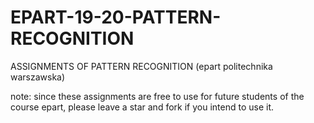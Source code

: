 # EPART-19-20-PATTERN-RECOGNITION
ASSIGNMENTS OF PATTERN RECOGNITION (epart politechnika warszawska)

note: since these assignments are free to use for future students of the course epart, please leave a star and fork if you intend to use it.
